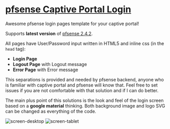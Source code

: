 # [pfsense Captive Portal Login](https://doc.pfsense.org/index.php/Captive_Portal)
Awesome pfsense login pages template for your captive portal!

Supports **latest version** of [pfsense 2.4.2](https://www.pfsense.org/download/).

All pages have User/Password input written in HTML5 and inline css (in the `head` tag):

- **Login Page**
- **Logout Page** with Logout message
- **Error Page** with Error message

This separations is provided and needed by pfsense backend, anyone who is familiar with captive portal and pfsense will know that. Feel free to set issues if you are not comfortable with that solution and if I can do better.

The main plus point of this solutions is the look and feel of the login screen based on a **google material** thinking.
Both background image and logo SVG can be changed as everything of the code.


![screen-desktop](https://github.com/felixhaeberle/pfsense-captive-portal/blob/master/screens/screen-desktop.jpg)
![screen-tablet](https://github.com/felixhaeberle/pfsense-captive-portal/blob/master/screens/screen-tablet.jpg)
